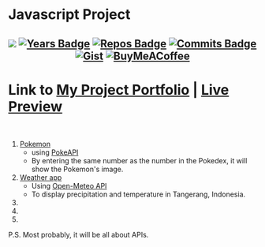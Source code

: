 # Javascript Project
<h2 align="center">


[![](https://komarev.com/ghpvc/?username=jeffersonfed&label=Profile%20Visits&color=blue&style=flat)](#top)
[![Years Badge](https://badges.pufler.dev/years/jeffersonfed?&label=Years&color=blue&icon=5&pretty=false&style=flat)](#top)
[![Repos Badge](https://badges.pufler.dev/repos/jeffersonfed?&label=Repo&color=blue&icon=5&pretty=false&style=flat)](#top)
[![Commits Badge](https://badges.pufler.dev/commits/all/jeffersonfed?&label=Overall%20Commits&color=blue&icon=5&pretty=false&style=flat)](#top)
[![Gist](https://badges.pufler.dev/gists/jeffersonfed?&label=Gist&color=blue&icon=5&pretty=false&style=flat)](https://gist.github.com/jeffersonfed)
[![BuyMeACoffee](https://img.shields.io/badge/Support%20Me-ffdd00?style=flat&logo=buy-me-a-coffee&logoColor=black)](https://buymeacoffee.com/jeffersonfed)

</h2>

# Link to [My Project Portfolio](https://jeffersonrj.vercel.app/html/projects.html) | [Live Preview](https://jefferson-jsproject.vercel.app)
<br>

1. [Pokemon](https://jefferson-jsproject.vercel.app/001_PokeAPI/index.html) 
    - using [PokeAPI](https://pokeapi.co)
    - By entering the same number as the number in the Pokedex, it will show the Pokemon's image.
1. [Weather app](https://jefferson-jsproject.vercel.app/002_weather_app/index.html)
    - Using [Open-Meteo API](https://open-meteo.com) 
    - To display precipitation and temperature in Tangerang, Indonesia.
1.
1.
1.

P.S. Most probably, it will be all about APIs.
